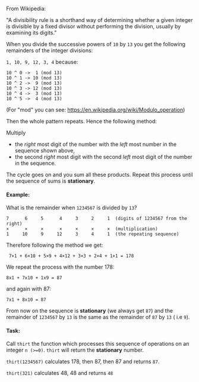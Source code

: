 From Wikipedia:

"A divisibility rule is a shorthand way of determining whether a given integer is divisible by a fixed divisor without performing the division, usually by examining its digits."

When you divide the successive powers of `10` by `13` you get the following remainders of the integer divisions:  

`1, 10, 9, 12, 3, 4` because:

```
10 ^ 0 ->  1 (mod 13)
10 ^ 1 -> 10 (mod 13)
10 ^ 2 ->  9 (mod 13)
10 ^ 3 -> 12 (mod 13)
10 ^ 4 ->  3 (mod 13)
10 ^ 5 ->  4 (mod 13)
```

(For "mod" you can see:
<https://en.wikipedia.org/wiki/Modulo_operation>)

Then the whole pattern repeats. Hence the following method:

Multiply 
- the *right* most digit of the number with the *left* most number 
in the sequence shown above, 
- the second *right* most digit with the second *left* most digit of the number in the sequence. 

The cycle goes on and you sum all these products. Repeat this process until the sequence of sums is **stationary**.

#### Example:
What is the remainder when `1234567` is divided by `13`?
```
7      6     5      4     3     2     1  (digits of 1234567 from the right)
×      ×     ×      ×     ×     ×     ×  (multiplication)
1     10     9     12     3     4     1  (the repeating sequence)
```
Therefore following the method we get:

``` 7×1 + 6×10 + 5×9 + 4×12 + 3×3 + 2×4 + 1×1 = 178``` 

We repeat the process with the number 178:

`8x1 + 7x10 + 1x9 = 87`

and again with 87:

`7x1 + 8x10 = 87`

From now on the sequence is **stationary** (we always get `87`) and the remainder of `1234567` by `13` is 
the same as the remainder of `87` by `13` ( i.e `9`).

#### Task:

Call `thirt` the function which processes this sequence of operations on an integer `n (>=0)`. `thirt` will return the **stationary** number.

`thirt(1234567)` calculates 178, then 87, then 87 and returns `87`.

`thirt(321)` calculates 48, 48 and returns `48`

